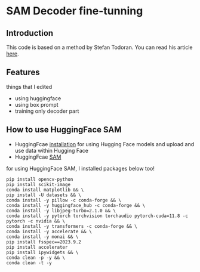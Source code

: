 <!DOCTYPE html>
<html lang="en">
<head>
    <meta charset="UTF-8">
    <meta name="viewport" content="width=device-width, initial-scale=1.0">
</head>
<body>

<h1>SAM Decoder fine-tunning</h1>

<h2>Introduction</h2>
<p>This code is based on a method by Stefan Todoran. You can read his article <a href="https://towardsdatascience.com/learn-transformer-fine-tuning-and-segment-anything-481c6c4ac802" target="_blank">here</a>.</p>

<h2>Features</h2>
<p> things that I edited </p>
<ul>
    <li>using huggingface</li>
    <li>using box prompt</li>
    <li>training only decoder part</li>
</ul>

<h2>How to use HuggingFace SAM</h2>
<ul>
  <li>HuggingFcae <a href="https://huggingface.co/docs/huggingface_hub/main/installation" target="_blank">installation</a> for using Hugging Face models and upload and use data within Hugging Face</li> 
  <li>HuggingFcae <a href="https://huggingface.co/docs/huggingface_hub/main/installation" target="_blank">SAM</a></li> 
</ul>
<p>for using HuggingFace SAM, I installed packages below too!</p>

```
pip install opencv-python 
pip install scikit-image
conda install matplotlib && \
pip install -U datasets && \
conda install -y pillow -c conda-forge && \
conda install -y huggingface_hub -c conda-forge && \
conda install -y libjpeg-turbo=2.1.0 && \
conda install -y pytorch torchvision torchaudio pytorch-cuda=11.8 -c pytorch -c nvidia && \
conda install -y transformers -c conda-forge && \
conda install -y accelerate && \
conda install -y monai && \
pip install fsspec==2023.9.2 
pip install accelerater
pip install ipywidgets && \
conda clean -p -y && \
conda clean -t -y
```


</body>
</html>

